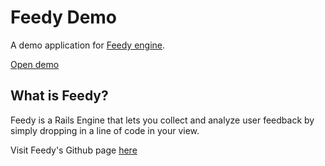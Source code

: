 # Feedy Demo

A demo application for [Feedy engine](https://github.com/sungwoncho/feedy).

[Open demo](https://feedy-demo.herokuapp.com/)


## What is Feedy?

Feedy is a Rails Engine that lets you collect and analyze user feedback by simply dropping in a line of code in your view.

Visit Feedy's Github page [here](https://github.com/sungwoncho/feedy)
